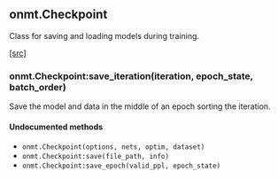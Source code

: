 <a name="onmt.Checkpoint.dok"></a>


## onmt.Checkpoint ##

Class for saving and loading models during training.

<a class="entityLink" href="https://github.com/opennmt/opennmt/blob/39968aa86f3b4f7a7c93720c38460e10a0f040a4/lib/train/checkpoint.lua#L34">[src]</a>
<a name="onmt.Checkpoint:save_iteration"></a>


### onmt.Checkpoint:save_iteration(iteration, epoch_state, batch_order) ###

 Save the model and data in the middle of an epoch sorting the iteration. 


#### Undocumented methods ####

<a name="onmt.Checkpoint"></a>
 * `onmt.Checkpoint(options, nets, optim, dataset)`
<a name="onmt.Checkpoint:save"></a>
 * `onmt.Checkpoint:save(file_path, info)`
<a name="onmt.Checkpoint:save_epoch"></a>
 * `onmt.Checkpoint:save_epoch(valid_ppl, epoch_state)`
